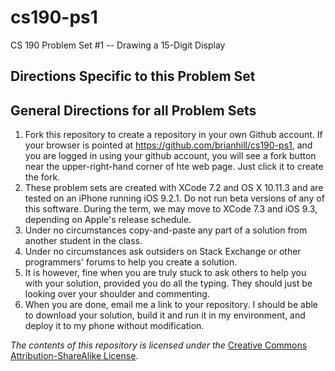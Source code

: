 
# cs190-ps1
CS 190 Problem Set #1 -- Drawing a 15-Digit Display

## Directions Specific to this Problem Set

## General Directions for all Problem Sets

1. Fork this repository to create a repository in your own Github account. If your browser is pointed at https://github.com/brianhill/cs190-ps1, and you are logged in using your github account, you will see a fork button near the upper-right-hand corner of hte web page. Just click it to create the fork.
2. These problem sets are created with XCode 7.2 and OS X 10.11.3 and are tested on an iPhone running iOS 9.2.1. Do not run beta versions of any of this software. During the term, we may move to XCode 7.3 and iOS 9.3, depending on Apple's release schedule.
3. Under no circumstances copy-and-paste any part of a solution from another student in the class.
4. Under no circumstances ask outsiders on Stack Exchange or other programmers' forums to help you create a solution.
5. It is however, fine when you are truly stuck to ask others to help you with your solution, provided you do all the typing. They should just be looking over your shoulder and commenting.
6. When you are done, email me a link to your repository. I should be able to download your solution, build it and run it in my environment, and deploy it to my phone without modification.

_The contents of this repository is licensed under the_ [Creative Commons Attribution-ShareAlike License](http://creativecommons.org/licenses/by-sa/3.0/).

